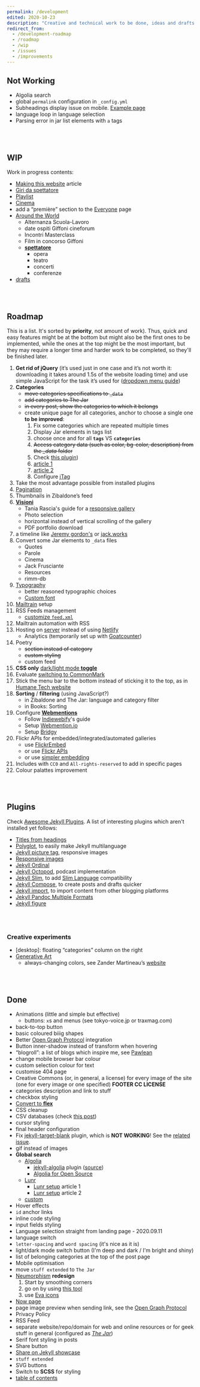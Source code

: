 ```yaml
---
permalink: /development
edited: 2020-10-23
description: "Creative and technical work to be done, ideas and drafts progress tracking on this website"
redirect_from:
  - /development-roadmap
  - /roadmap
  - /wip
  - /issues
  - /improvements
---
```

## Not Working

- Algolia search
- global `permalink` configuration in `_config.yml`
- Subheadings display issue on mobile. [Example page](https://tommi.space/server-setup#nextcloud-configuration)
- language loop in language selection
- Parsing error in jar list elements with `a` tags

<br>
<br>

## WIP

Work in progress contents:

- [Making this website](/themakingof) article
- [Giri da spettatore](/giri)
- [Playlist](/playlist)
- [Cinema](/cinema)
- add a “première” section to the [Everyone](./everyone) page
- [Around the World](/places)
    - Alternanza Scuola-Lavoro
    - date ospiti Giffoni cineforum
    - Incontri Masterclass
    - Film in concorso Giffoni
    - [**spettatore**](/giri)
        - opera
        - teatro
        - concerti
        - conferenze
- [drafts](./_drafts)

<br>
<br>

## Roadmap

This is a list. It's sorted by **priority**, not amount of work). Thus, quick and easy features might be at the bottom but might also be the first ones to be implemented, while the ones at the top might be the most important, but they may require a longer time and harder work to be completed, so they'll be finished later.

1. **Get rid of jQuery** (it’s used just in one case and it’s not worth it: downloading it takes around 1.5s of the website loading time) and use simple JavaScript for the task it’s used for ([dropdown menu guide](https://www.w3schools.com/howto/howto_js_dropdown.asp))
1. **Categories**
	- ~~move categories specifications to `_data`~~
	- ~~add categories to The Jar~~
	- ~~in every post, show the categories to which it belongs~~
	- create unique page for all categories, anchor to choose a single one **to be improved**:
		1. Fix some categories which are repeated multiple times
		1. Display Jar elements in tags list
		1. choose once and for all **`tags`** VS **`categories`**
		1. ~~Access category data (such as color, bg-color, description) from the *_data* folder~~
		1. Check [this plugin](https://github.com/field-theory/jekyll-category-pages))
		1. [article 1](https://blog.webjeda.com/jekyll-categories/)
		1. [article 2](https://kylewbanks.com/blog/creating-category-pages-in-jekyll-without-plugins)
		1. Configure [jTag](https://github.com/ttscoff/jtag)
1. Take the most advantage possible from installed plugins
1. [Pagination](https://jekyllrb.com/docs/pagination/)
1. Thumbnails in Zibaldone’s feed
1. [**Visioni**](/visioni)
	- Tania Rascia's guide for a [responsive gallery](https://www.taniarascia.com/how-to-build-a-responsive-image-gallery-with-flexbox/)
	- Photo selection
	- horizontal instead of vertical scrolling of the gallery
	- PDF portfolio download
1. a timeline like [Jeremy gordon's](https://jgordon.io) or [jack.works](https://web.archive.org/web/20200513054829/http://jack.works/)
1. Convert some Jar elements to `_data` files
	- Quotes
	- Parole
	- Cinema
	- Jack Frusciante
	- Resources
	- rimm-db
1. [Typography](https://xplosionmind.tk/typography)
	- better reasoned typographic choices
    - [Custom font](https://tommi.space/Typography#Custom-font)
1. [Mailtrain](https://mailtrain.org/) setup
1. RSS Feeds management
    - [customize `feed.xml`](https://stackoverflow.com/questions/12902840/how-to-add-a-permalink-to-a-jekyll-rss-feed)
1. Mailtrain automation with RSS
1. Hosting on [server](/server) instead of using [Netlify](https://netlify.com)
    - Analytics (temporarily set up with [Goatcounter](https://goatcounter.com))
1. Poetry
    - ~~section instead of category~~
    - ~~custom styling~~
    - custom feed
1. **CSS only** [dark/light mode **toggle**](https://youtu.be/b4FBTr5pSgw)
1. Evaluate [switching to CommonMark](https://commonmark.org)
1. Stick the menu bar to the bottom instead of sticking it to the top, as in [Humane Tech website](https://humanetech.com)
1. **Sorting** / **filtering** (using JavaScript?)
	- in Zibaldone and The Jar: language and category filter
	- in Books: Sorting
1. Configure [**Webmentions**](https://indieweb.org/Webmention)
    - Follow [Indiewebify](https://indiewebify.me/send-webmentions/)'s guide
    - Setup [Webmention.io](https://webmention.io/)
    - Setup [Bridgy](https://brid.gy/)
1. Flickr APIs for embedded/integrated/automated galleries
    - use [FlickrEmbed](https://flickrembed.com/)
    - or use [Flickr APIs](https://www.flickr.com/services/api/)
    - or use [simpler embedding](https://help.flickr.com/en_us/share-or-embed-flickr-photos-or-albums-rJBx6mjyX)
1. Includes with `CC0` and `All-rights-reserved` to add in specific pages
1. Colour palattes improvement

<br>
<br>

## Plugins

Check [Awesome Jekyll Plugins](https://github.com/planetjekyll/awesome-jekyll-plugins/). A list of interesting plugins which aren't installed yet follows:

- [Titles from headings](https://github.com/benbalter/jekyll-titles-from-headings)
- [Polyglot](https://polyglot.untra.io/), to easily make Jekyll multilanguage
- [Jekyll picture tag](https://github.com/rbuchberger/jekyll_picture_tag), responsive images
- [Responsive images](https://github.com/wildlyinaccurate/jekyll-responsive-image)
- [Jekyll Ordinal](https://github.com/patrickcate/Jekyll-Ordinal)
- [Jekyll Octopod](https://jekyll-octopod.github.io), podcast implementation
- [Jekyll Slim](https://github.com/sunnyrjuneja/jekyll-slim), to add [Slim Language](http://slim-lang.com) compatibility
- [Jekyll Compose](https://github.com/jekyll/jekyll-compose), to create posts and drafts quicker
- [Jekyll import](https://import.jekyllrb.com), to import content from other blogging platforms
- [Jekyll Pandoc Multiple Formats](https://github.com/fauno/jekyll-pandoc-multiple-formats)
- [Jekyll figure](https://github.com/paulrobertlloyd/jekyll-figure)

<br>
<br>

### Creative experiments

- [desktop]: floating “categories” column on the right
- [Generative Art](http://tholman.com/post/generative-art-speedrun/)
    - always-changing colors, see Zander Martineau’s [website](https://zander.wtf/)

<br>
<br>

## Done

- Animations (little and simple but effective)
    - buttons: `x`s and menus (see tokyo-voice.jp or traxmag.com)
- back-to-top button
- basic coloured biiig shapes
- Better [Open Graph Protocol](https://ogp.me/) integration
- Button inner-shadow instead of transform when hovering
- “blogroll”: a list of blogs which inspire me, see [Pawlean](https://pawlean.com/blogroll)
- change mobile browser bar colour
- custom selection colour for text
- customise 404 page
- Creative Commons (or, in general, a license) for every image of the site (one for every image or one specified) **FOOTER CC LICENSE**
- categories description and link to stuff
- checkbox styling
- [Convert to **flex**](https://css-tricks.com/snippets/css/a-guide-to-flexbox/)
- CSS cleanup
- CSV databases (check [this post](https://jekyllrb.com/tutorials/csv-to-table/))
- cursor styling
- final header configuration
- Fix [jekyll-target-blank](https://github.com/keithmifsud/jekyll-target-blank) plugin, which is **NOT WORKING**! See the [related issue](https://github.com/keithmifsud/jekyll-target-blank/issues/51).
- gif instead of images 
- **Global search**
    - [Algolia](https://www.algolia.com/)
        - [jekyll-algolia](https://community.algolia.com/jekyll-algolia/) plugin ([source](https://github.com/algolia/jekyll-algolia))
        - [Algolia for Open Source](https://www.algolia.com/for-open-source/)
    - [Lunr](https://lunrjs.com/)
        - [Lunr setup](https://zoeleblanc.com/blog/adding-search-to-jekyll-sites-with-lunr/) article 1
        - [Lunr setup](https://www.arcath.net/2016/02/setting-up-lunr-js-in-jekyll) article 2
    - [custom](https://nachtimwald.com/2020/06/10/full-text-search-with-jekyll/)
- Hover effects
- `id` anchor links
- inline code styling
- input fields styling
- Language selection straight from landing page - 2020.09.11
- language switch
- `letter-spacing` and `word spacing` (it's nice as it is)
- light/dark mode switch button (I'm deep and dark / I'm bright and shiny)
- list of belonging categories at the top of the post page
- Mobile optimisation
- move `stuff extended` to `The Jar`
- [Neumorphism](https://uxdesign.cc/neumorphism-in-user-interfaces-b47cef3bf3a6) **redesign**
	1. Start by smoothing corners
	1. go on by using [this tool](https://neumorphism.io/)
	1. use [Eva icons](https://jekyllrb.com/docs/pagination/)
- [Now page](https://sivers.org/now)
- page image preview when sending link, see the [Open Graph Protocol](https://ogp.me/)
- Privacy Policy
- RSS Feed
- separate website/repo/domain for web and online resources or for geek stuff in general (configured as _[The Jar](https://xplosionmind.tk/jar)_)
- Serif font styling in posts
- Share button
- [Share on Jekyll showcase](https://github.com/planetjekyll/showcase/pull/23)
- `stuff extended`
- SVG buttons
- Switch to **SCSS** for styling
- [table of contents](https://github.com/allejo/jekyll-toc)
